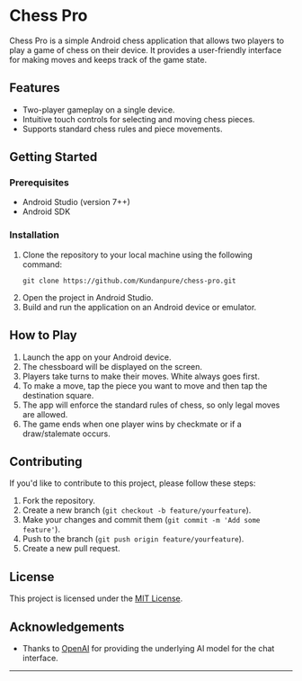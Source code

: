 

# Chess Pro

Chess Pro is a simple Android chess application that allows two players to play a game of chess on their device. It provides a user-friendly interface for making moves and keeps track of the game state.

## Features

- Two-player gameplay on a single device.
- Intuitive touch controls for selecting and moving chess pieces.
- Supports standard chess rules and piece movements.

## Getting Started

### Prerequisites

- Android Studio (version 7++)
- Android SDK

### Installation

1. Clone the repository to your local machine using the following command:
   ```
   git clone https://github.com/Kundanpure/chess-pro.git
   ```
2. Open the project in Android Studio.
3. Build and run the application on an Android device or emulator.

## How to Play

1. Launch the app on your Android device.
2. The chessboard will be displayed on the screen.
3. Players take turns to make their moves. White always goes first.
4. To make a move, tap the piece you want to move and then tap the destination square.
5. The app will enforce the standard rules of chess, so only legal moves are allowed.
6. The game ends when one player wins by checkmate or if a draw/stalemate occurs.

## Contributing

If you'd like to contribute to this project, please follow these steps:

1. Fork the repository.
2. Create a new branch (`git checkout -b feature/yourfeature`).
3. Make your changes and commit them (`git commit -m 'Add some feature'`).
4. Push to the branch (`git push origin feature/yourfeature`).
5. Create a new pull request.

## License

This project is licensed under the [MIT License](LICENSE).

## Acknowledgements

- Thanks to [OpenAI](https://openai.com/) for providing the underlying AI model for the chat interface.

---

